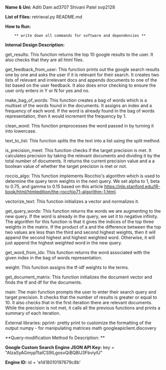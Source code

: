 **Name & Uni:**
        Aditi Dam ad3707
        Shivani Patel svp2128

**List of Files:**
retrieval.py 
README.md

**How to Run:**

        ** write down all commands for software and dependencies **

**Internal Design Description:**

get_results: 
This function returns the top 10 google results to the user. It also checks that they are all html files. 

get_feedback_from_user: 
This function prints out the google search results one by one and asks the user if it is relevant for their search. It creates two lists of relevant and irrelevant docs and appends documents to one of the list based on the user feedback. It also does error checking to ensure the user only enters in Y or N for yes and no. 

make_bag_of_words:
This function creates a bag of words which is a multiset of the words found in the documents. It assigns an index and a frequency of each word. If the word is already found in the bag of words representation, then it would increment the frequency by 1.

clean_word:
This function preprocesses the word passed in by turning it into lowercase. 

text_to_list: 
This function splits the the text into a list using the split method. 

is_precision_meet:
This function checks if the target precision is met. It calculates precision by taking the relevant documents and dividing it by the total number of documents. It returns the current precision value and a a boolean value of whether the target precision is met or not. 

roccio_algo:
This function implements Rocchio's algorithm which is used to determine the query term weights in the next query. We set alpha to 1, beta to 0.75, and gamma to 0.15 based on this article https://nlp.stanford.edu/IR-book/html/htmledition/the-rocchio71-algorithm-1.html. 

vectorize_text:
This function initializes a vector and normalizes it. 

get_query_words:
This function returns the words we are augmenting to the new query. If the word is already in the query, we set it to negative infinity. The algorithm for this function is that it gives the indices of the top three weights in the matrix. If the product of a and the difference between the top two values are less than the third and second highest weights, then it will append the second highest and highest weighted word. Otherwise, it will just append the highest weighted word in the new query. 

get_word_from_idx:
This function returns the word associated with the given index in the bag of words representation. 

weight:
This function assigns the tf-idf weights to the terms. 

get_document_matrix:
This function initializes the document vector and finds the tf and df for the documents. 

main: 
The main function prompts the user to enter their search query and target precision. It checks that the number of results is greater or equal to 10. It also checks that in the first iteration there are relevant documents. While the precision is not met, it calls all the previous functions and prints a summary of each iteration. 

External libraries: 
pprint- pretty print to customize the formatting of the output
numpy - for manipulating matrices
math 
googleapiclient.discovery 

**Query-modification Method fo Description: **


**Google Custom Search Engine JSON API Key:**
key = "AIzaSyAGmypTtalCS9lLgosvQiBQBIJ3FbviylU"

**Engine ID:**
id = 'e1418010197679c8b'

